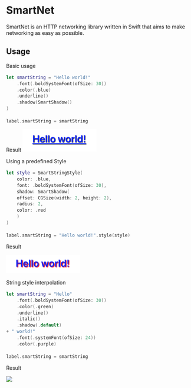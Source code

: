 # SmartNet
SmartNet is an HTTP networking library written in Swift that aims to make networking as easy as possible.

## Usage

Basic usage
```swift
let smartString = "Hello world!"
    .font(.boldSystemFont(ofSize: 30))
    .color(.blue)
    .underline()
    .shadow(SmartShadow()
)

label.smartString = smartString
```

Result
<img src="DocsAssets/example_1.png" alt="" width=200/>

Using a predefined Style
```swift
let style = SmartStringStyle(
    color: .blue,
    font: .boldSystemFont(ofSize: 30),
    shadow: SmartShadow(
    offset: CGSize(width: 2, height: 2),
    radius: 2,
    color: .red
    )
)

label.smartString = "Hello world!".style(style)
```

Result

<img src="DocsAssets/example_2.png" alt="" width=200/>

String style interpolation
```swift
let smartString = "Hello"
    .font(.boldSystemFont(ofSize: 30))
    .color(.green)
    .underline()
    .italic()
    .shadow(.default)
+ " world!"
    .font(.systemFont(ofSize: 24))
    .color(.purple)
    
label.smartString = smartString
```

Result

<img src="Documentation_Assests/example_3.png" width=200/>
